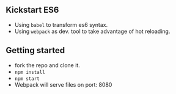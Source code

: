 ## Kickstart ES6

- Using `babel` to transform es6 syntax.
- Using `webpack` as dev. tool to take advantage of hot reloading.

## Getting started

- fork the repo and clone it.
- `npm install`
- `npm start`
- Webpack will serve files on port: 8080